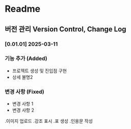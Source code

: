 # Readme
## 버전 관리 Version Control, Change Log

### [0.01.01] 2025-03-11
### 기능 추가 (Added)
- 프로젝트 생성 및 진입점 구현
- 상세 불명2

### 변경 사항 (Fixed)
- 변경 사항 1
- 변경 사항 2

.이미지 업로드 .강조 표시 .표 생성 .인용문 작성
